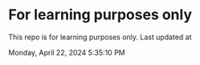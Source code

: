 # For learning purposes only
This repo is for learning purposes only.
Last updated at

Monday, April 22, 2024 5:35:10 PM

